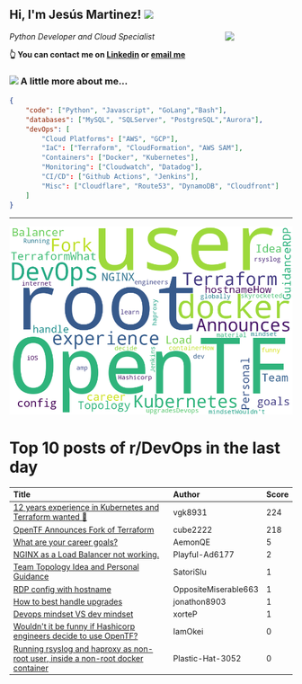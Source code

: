 <!--
**jmartinezl/jmartinezl** is a ✨ _special_ ✨ repository because its `README.md` (this file) appears on your GitHub profile.

Here are some ideas to get you started:

- 🔭 I’m currently working on ...
- 🌱 I’m currently learning ...
- 👯 I’m looking to collaborate on ...
- 🤔 I’m looking for help with ...
- 💬 Ask me about ...
- 📫 How to reach me: ...
- 😄 Pronouns: ...
- ⚡ Fun fact: ...
-->

<h2>Hi, I'm Jesús Martinez! <img src="https://media.giphy.com/media/WUlplcMpOCEmTGBtBW/giphy.gif" width="30"> </h2>
<img align='right' src="https://media.giphy.com/media/NytMLKyiaIh6VH9SPm/giphy.gif" width="120">
<p><em>Python Developer and Cloud Specialist
</em></p>

**👆 You can contact me on [Linkedin](https://www.linkedin.com/in/jes%C3%BAs-martinez-2b7b10104/) or [email me](mailto:jesus.mtz.lorenzo@gmail.com)**

### <img src="https://media.giphy.com/media/VgCDAzcKvsR6OM0uWg/giphy.gif" width="50"> A little more about me...  

```json
{
    "code": ["Python", "Javascript", "GoLang","Bash"],
    "databases": ["MySQL", "SQLServer", "PostgreSQL","Aurora"],
    "devOps": [
        "Cloud Platforms": ["AWS", "GCP"],
        "IaC": ["Terraform", "CloudFormation", "AWS SAM"],
        "Containers": ["Docker", "Kubernetes"],
        "Monitoring": ["Cloudwatch", "Datadog"],
        "CI/CD": ["Github Actions", "Jenkins"],
        "Misc": ["Cloudflare", "Route53", "DynamoDB", "Cloudfront"]
    ]
}
```
---

![Wordcloud](./cloud.png)

# Top 10 posts of r/DevOps in the last day

| Title | Author | Score |
|:---|:---|:---|
| [12 years experience in Kubernetes and Terraform wanted 🤦](https://www.reddit.com/r/devops/comments/161awyz/12_years_experience_in_kubernetes_and_terraform/) | vgk8931 | 224 |
| [OpenTF Announces Fork of Terraform](https://www.reddit.com/r/devops/comments/1611shn/opentf_announces_fork_of_terraform/) | cube2222 | 218 |
| [What are your career goals?](https://www.reddit.com/r/devops/comments/160yda2/what_are_your_career_goals/) | AemonQE | 5 |
| [NGINX as a Load Balancer not working.](https://www.reddit.com/r/devops/comments/161mi7w/nginx_as_a_load_balancer_not_working/) | Playful-Ad6177 | 2 |
| [Team Topology Idea and Personal Guidance](https://www.reddit.com/r/devops/comments/160zyrs/team_topology_idea_and_personal_guidance/) | SatoriSlu | 1 |
| [RDP config with hostname](https://www.reddit.com/r/devops/comments/161q5mq/rdp_config_with_hostname/) | OppositeMiserable663 | 1 |
| [How to best handle upgrades](https://www.reddit.com/r/devops/comments/160z6w5/how_to_best_handle_upgrades/) | jonathon8903 | 1 |
| [Devops mindset VS dev mindset](https://www.reddit.com/r/devops/comments/1618aga/devops_mindset_vs_dev_mindset/) | xorteP | 1 |
| [Wouldn't it be funny if Hashicorp engineers decide to use OpenTF?](https://www.reddit.com/r/devops/comments/161jxla/wouldnt_it_be_funny_if_hashicorp_engineers_decide/) | IamOkei | 0 |
| [Running rsyslog and haproxy as non-root user, inside a non-root docker container](https://www.reddit.com/r/devops/comments/161p4jn/running_rsyslog_and_haproxy_as_nonroot_user/) | Plastic-Hat-3052 | 0 |
